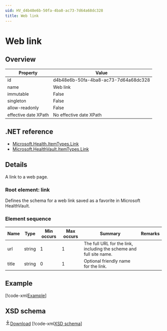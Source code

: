 ```yaml
---
uid: HV_d4b48e6b-50fa-4ba8-ac73-7d64a68dc328
title: Web link
---
```


# Web link

## Overview

Property|Value
---|---
id|d4b48e6b-50fa-4ba8-ac73-7d64a68dc328
name|Web link
immutable|False
singleton|False
allow-readonly|False
effective date XPath|No effective date XPath

## .NET reference
- [Microsoft.Health.ItemTypes.Link](https://docs.microsoft.com/dotnet/api/microsoft.health.itemtypes.link)
- [Microsoft.HealthVault.ItemTypes.Link](https://docs.microsoft.com/dotnet/api/microsoft.healthvault.itemtypes.link)

## Details
A link to a web page.

<a name='link'></a>

### Root element: link

Defines the schema for a web link saved as a favorite in Microsoft HealthVault.

### Element sequence

Name|Type|Min occurs|Max occurs|Summary|Remarks
---|---|---|---|---|---
url|string|1|1|The full URL for the link, including the scheme and full site name.|
title|string|0|1|Optional friendly name for the link.|

## Example
[!code-xml[Example](sample-xml/d4b48e6b-50fa-4ba8-ac73-7d64a68dc328.xml)]

## XSD schema
[![Download](/healthvault/images/download.png)Download](xsd/link.xsd)
[!code-xml[XSD schema](xsd/link.xsd)]
